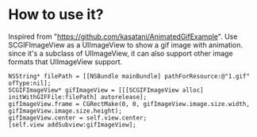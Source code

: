 # How to use it?
Inspired from "https://github.com/kasatani/AnimatedGifExample".
Use SCGIFImageView as a UIImageView to show a gif image with animation.
since it's a subclass of UIImageView, it can also support other image formats that UIImageView support.

    NSString* filePath = [[NSBundle mainBundle] pathForResource:@"1.gif" ofType:nil];
    SCGIFImageView* gifImageView = [[[SCGIFImageView alloc] initWithGIFFile:filePath] autorelease];
    gifImageView.frame = CGRectMake(0, 0, gifImageView.image.size.width, gifImageView.image.size.height);
    gifImageView.center = self.view.center;
    [self.view addSubview:gifImageView];


